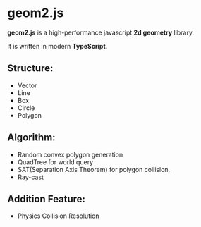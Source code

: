 # geom2.js
**geom2.js** is a high-performance javascript **2d geometry** library.

It is written in modern **TypeScript**.

## Structure:
* Vector
* Line
* Box
* Circle
* Polygon

## Algorithm:
* Random convex polygon generation
* QuadTree for world query
* SAT(Separation Axis Theorem) for polygon collision.
* Ray-cast

## Addition Feature:
* Physics Collision Resolution